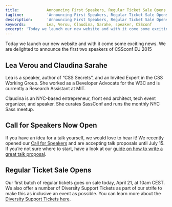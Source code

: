 ```yaml
---
title:            Announcing First Speakers, Regular Ticket Sale Opens
tagline:          'Announcing First Speakers, Regular Ticket Sale Opens'
description:      'Announcing First Speakers, Regular Ticket Sale Opens'
keywords:         Lea, Verou, Claudina, Sarahe, speaker, CSSconf
excerpt: 'Today we launch our new website and with it come some exciting news. We are delighted to announce the first two speakers of CSSconf EU 2015: Lea Verou and Claudina Sarahe.'
---
```



Today we launch our new website and with it come some exciting news. We are delighted to announce the first two speakers of CSSconf EU 2015

## Lea Verou and Claudina Sarahe

Lea is a speaker, author of “CSS Secrets”, and an Invited Expert in the CSS Working Group. She worked as a Developer Advocate for the W3C and is currently a Research Assistant at MIT.

Claudina is an NYC-based entrepreneur, front end architect, tech event organizer, and speaker. She curates SassConf and runs the monthly NYC Sass meetup.


## Call for Speakers Now Open
If you have an idea for a talk yourself, we would love to hear it! We recently opened our <a href="/call-for-speakers/">Call for Speakers</a> and are accepting talk proposals until July 15. If you’re not sure where to start, have a look at our <a href="http://2014.cssconf.eu/news/how-to-write-a-great-talk-proposal-for-a-tech">guide on how to write a great talk proposal</a>.

## Regular Ticket Sale Opens
Our first batch of regular tickets goes on sale today, April 21, at 10am CEST. We also offer a number of Diversity Support Tickets as part of our strife to make this as inclusive an event as possible. You can learn more about the <a href="/diversity-support-tickets/">Diversity Support Tickets here</a>.

